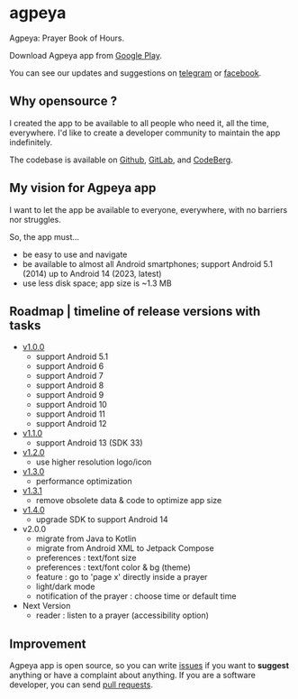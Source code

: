 # agpeya

Agpeya: Prayer Book of Hours.

Download Agpeya app from [Google Play](https://play.google.com/store/apps/details?id=com.softwarepharaoh.agpeya).

You can see our updates and suggestions on [telegram](https://t.me/abanoubchan) or [facebook](https://facebook.com/AbanoubHannaDotCom).

## Why opensource ?

I created the app to be available to all people who need it, all the time, everywhere. I'd like to create a developer community to maintain the app indefinitely.

The codebase is available on [Github](https://github.com/abanoubha/agpeya), [GitLab](https://gitlab.com/abanoubha/agpeya), and [CodeBerg](https://codeberg.org/abanoubha/agpeya).

## My vision for Agpeya app

I want to let the app be available to everyone, everywhere, with no barriers nor struggles.

So, the app must...

- be easy to use and navigate
- be available to almost all Android smartphones; support Android 5.1 (2014) up to Android 14 (2023, latest)
- use less disk space; app size is ~1.3 MB

## Roadmap | timeline of release versions with tasks

- [v1.0.0](https://github.com/abanoubha/agpeya/releases/tag/v1.0)
  - support Android 5.1
  - support Android 6
  - support Android 7
  - support Android 8
  - support Android 9
  - support Android 10
  - support Android 11
  - support Android 12
- [v1.1.0](https://github.com/abanoubha/agpeya/releases/tag/1.1.0)
  - support Android 13 (SDK 33)
- [v1.2.0](https://github.com/abanoubha/agpeya/releases/tag/1.2.0)
  - use higher resolution logo/icon
- [v1.3.0](https://github.com/abanoubha/agpeya/releases/tag/1.3.0)
  - performance optimization
- [v1.3.1](https://github.com/abanoubha/agpeya/releases/tag/1.3.1)
  - remove obsolete data & code to optimize app size
- [v1.4.0](https://github.com/abanoubha/agpeya/releases/tag/1.4.0)
  - upgrade SDK to support Android 14
- v2.0.0
  - migrate from Java to Kotlin
  - migrate from Android XML to Jetpack Compose
  - preferences : text/font size
  - preferences : text/font color & bg (theme)
  - feature : go to 'page x' directly inside a prayer
  - light/dark mode
  - notification of the prayer : choose time or default time
- Next Version
  - reader : listen to a prayer (accessibility option)

## Improvement

Agpeya app is open source, so you can write [issues](https://github.com/abanoubha/agpeya/issues) if you want to __suggest__ anything or have a complaint about anything. If you are a software developer, you can send [pull requests](https://github.com/abanoubha/agpeya/pulls).
